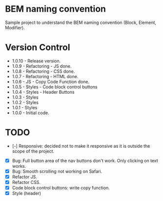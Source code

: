 # BEM naming convention
 Sample project to understand the BEM naming convention (Block, Element, Modifier).

# Version Control
- 1.0.10 - Release version.
- 1.0.9 - Refactoring - JS done.
- 1.0.8 - Refactoring - CSS done.
- 1.0.7 - Refactoring - HTML done.
- 1.0.6 - JS - Copy Code Function done.
- 1.0.5 - Styles - Code block control buttons
- 1.0.4 - Styles - Header Buttons
- 1.0.3 - Styles
- 1.0.2 - Styles
- 1.0.1 - Styles
- 1.0.0 - Initial code.

# TODO
- [-] Responsive: decided not to make it responsive as it is outside the scope of the project.
- [x] Bug: Full button area of the nav buttons don't work. Only clicking on text works.
- [x] Bug: Smooth scrolling not working on Safari.
- [X] Refactor JS.
- [x] Refactor CSS.
- [x] Code block control buttons: write copy function.
- [x] Style (header)